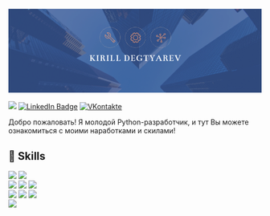 [![Kirill's GitHub Banner](./main.png)](https://github.com/lirik1982)

![](https://komarev.com/ghpvc/?username=lirik1982)
[![LinkedIn Badge](https://img.shields.io/badge/LinkedIn-Profile-informational?style=flat&logo=linkedin&logoColor=white&color=0D76A8)]([https://www.linkedin.com/in/braydon-coyer/](https://www.linkedin.com/in/kirill-degtyarev-519661270/))
[![VKontakte](https://img.shields.io/badge/VKontakte-Profile?style=flat&logo=codepen&logoColor=white&color=0D76A8)](https://vk.com/kirill.degtyarev)


Добро пожаловать!
Я молодой Python-разработчик, и тут Вы можете ознакомиться с моими наработками и скилами!
<br>


## 💼 Skills

![](https://img.shields.io/badge/Code-Python?style=flat&logo=angular&logoColor=white&color=0D76A8)
![](https://img.shields.io/badge/Code-JSbase?style=flat&logo=angular&logoColor=white&color=0D76A8)
<br>
![](https://img.shields.io/badge/DB-PostgreSQL?style=flat&logo=angular&logoColor=white&color=0D76A8)
![](https://img.shields.io/badge/DB-MySQL?style=flat&logo=angular&logoColor=white&color=0D76A8)
![](https://img.shields.io/badge/DB-Redis?style=flat&logo=angular&logoColor=white&color=0D76A8)
<br>
![](https://img.shields.io/badge/Framework-Django?style=flat&logo=angular&logoColor=white&color=0D76A8)
![](https://img.shields.io/badge/Framework-Flask?style=flat&logo=angular&logoColor=white&color=0D76A8)
![](https://img.shields.io/badge/Framework-Pytest?style=flat&logo=angular&logoColor=white&color=0D76A8)
<br>
![](https://img.shields.io/badge/Framework-Django?style=flat&logo=angular&logoColor=white&color=0D76A8)



